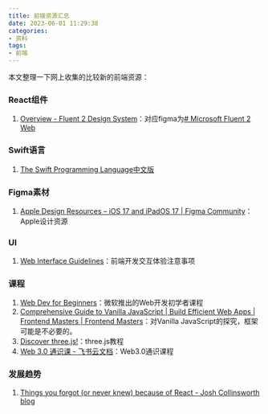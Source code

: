 ```yaml
---
title: 前端资源汇总
date: 2023-06-01 11:29:38
categories:
- 资料 
tags:
- 前端 
---
```

本文整理一下网上收集的比较新的前端资源：
<!--more-->

### React组件
1. [Overview - Fluent 2 Design System](https://fluent2.microsoft.design/components/web/react/)：对应figma为[# Microsoft Fluent 2 Web](https://www.figma.com/community/file/836828295772957889)

### Swift语言
1. [The Swift Programming Language中文版](https://swiftgg.gitbook.io/swift/)


### Figma素材
1. [Apple Design Resources – iOS 17 and iPadOS 17 | Figma Community](https://www.figma.com/community/file/1248375255495415511/Apple-Design-Resources-%E2%80%93-iOS-17-and-iPadOS-17)：Apple设计资源

### UI
1. [Web Interface Guidelines](https://interfaces.rauno.me/)：前端开发交互体验注意事项

### 课程
1. [Web Dev for Beginners](https://microsoft.github.io/Web-Dev-For-Beginners/#/)：微软推出的Web开发初学者课程
2. [Comprehensive Guide to Vanilla JavaScript | Build Efficient Web Apps | Frontend Masters | Frontend Masters](https://frontendmasters.com/courses/vanilla-js-apps/?utm_source=email&utm_medium=javascriptweekly&utm_content=vanillajs)：对Vanilla JavaScript的探究，框架可能是不必要的。
3. [Discover three.js!](https://discoverthreejs.com/#main)：three.js教程
4. [Web 3.0 通识课 - 飞书云文档](https://j08v3n7cqq.feishu.cn/docs/doccnu8PLq5zJcaZJUzTaLyEOPc#Tb3wvI)：Web3.0通识课程

### 发展趋势
1. [Things you forgot (or never knew) because of React - Josh Collinsworth blog](https://joshcollinsworth.com/blog/antiquated-react)

